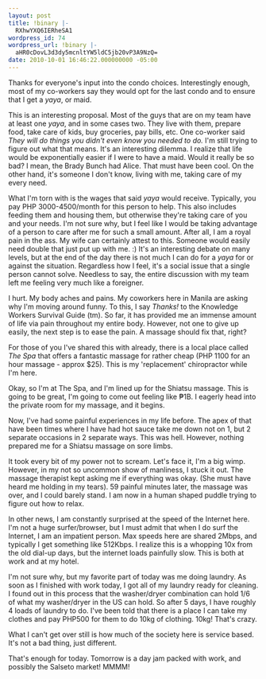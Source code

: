 ```yaml
---
layout: post
title: !binary |-
  RXhwYXQ6IERheSA1
wordpress_id: 74
wordpress_url: !binary |-
  aHR0cDovL3d3dy5mcnltYW5ldC5jb20vP3A9NzQ=
date: 2010-10-01 16:46:22.000000000 -05:00
---
```

Thanks for everyone's input into the condo choices. Interestingly enough, most of my co-workers say they would opt for the last condo and to ensure that I get a <em>yaya</em>, or maid.

This is an interesting proposal. Most of the guys that are on my team have at least one <em>yaya</em>, and in some cases two. They live with them, prepare food, take care of kids, buy groceries, pay bills, etc. One co-worker said <em>They will do things you didn't even know you needed to do. </em>I'm still trying to figure out what that means. It's an interesting dilemma. I realize that life would be exponentially easier if I were to have a maid. Would it really be so bad? I mean, the Brady Bunch had Alice. That must have been cool. On the other hand, it's someone I don't know, living with me, taking care of my every need.

<!--more-->What I'm torn with is the wages that said <em>yaya</em> would receive. Typically, you pay PHP 3000-4500/month for this person to help. This also includes feeding them and housing them, but otherwise they're taking care of you and your needs. I'm not sure why, but I feel like I would be taking advantage of a person to care after me for such a small amount. After all, I am a royal pain in the ass. My wife can certainly attest to this. Someone would easily need double that just put up with me. :) It's an interesting debate on many levels, but at the end of the day there is not much I can do for a <em>yaya</em> for or against the situation. Regardless how I feel, it's a social issue that a single person cannot solve. Needless to say, the entire discussion with my team left me feeling very much like a foreigner.

I hurt. My body aches and pains. My coworkers here in Manila are asking why I'm moving around funny. To this, I say <em>Thanks!</em> to the Knowledge Workers Survival Guide (tm). So far, it has provided me an immense amount of life via pain throughout my entire body. However, not one to give up easily, the next step is to ease the pain. A massage should fix that, right?

For those of you I've shared this with already, there is a local place called <em>The Spa</em> that offers a fantastic massage for rather cheap (PHP 1100 for an hour massage - approx $25). This is my 'replacement' chiropractor while I'm here.

Okay, so I'm at The Spa, and I'm lined up for the Shiatsu massage. This is going to be great, I'm going to come out feeling like ₱1B. I eagerly head into the private room for my massage, and it begins.

Now, I've had some painful experiences in my life before. The apex of that have been times where I have had hot sauce take me down not on 1, but 2 separate occasions in 2 separate ways. This was hell. However, nothing prepared me for a Shiatsu massage on sore limbs.

It took every bit of my power not to scream. Let's face it, I'm a big wimp. However, in my not so uncommon show of manliness, I stuck it out. The massage therapist kept asking me if everything was okay. (She must have heard me holding in my tears). 59 painful minutes later, the massage was over, and I could barely stand. I am now in a human shaped puddle trying to figure out how to relax.

In other news, I am constantly surprised at the speed of the Internet here. I'm not a huge surfer/browser, but I must admit that when I do surf the Internet, I am an impatient person. Max speeds here are shared 2Mbps, and typically I get something like 512Kbps. I realize this is a whopping 10x from the old dial-up days, but the internet loads painfully slow. This is both at work and at my hotel.

I'm not sure why, but my favorite part of today was me doing laundry. As soon as I finished with work today, I got all of my laundry ready for cleaning. I found out in this process that the washer/dryer combination can hold 1/6 of what my washer/dryer in the US can hold. So after 5 days, I have roughly 4 loads of laundry to do. I've been told that there is a place I can take my clothes and pay PHP500 for them to do 10kg of clothing. 10kg! That's crazy.

What I can't get over still is how much of the society here is service based. It's not a bad thing, just different.

That's enough for today. Tomorrow is a day jam packed with work, and possibly the Salseto market! MMMM!

